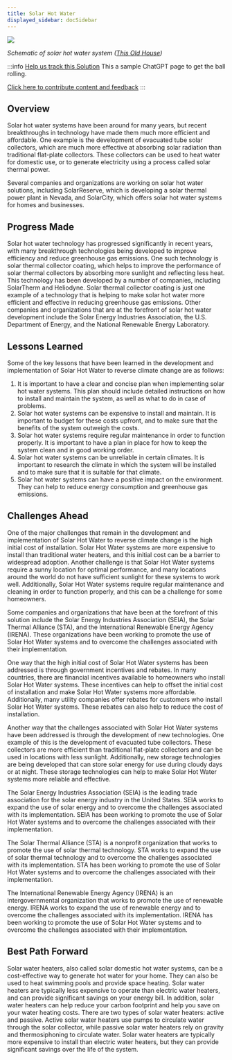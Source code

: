 ```yaml
---
title: Solar Hot Water
displayed_sidebar: docSidebar
---
```

![](/../static/img/solar-hot-water.webp)

*Schematic of solar hot water system ([This Old House](https://www.thisoldhouse.com/green-home/21014968/solar-hot-water))*

:::info [Help us track this Solution](contribute)
This a sample ChatGPT page to get the ball rolling.

[Click here to contribute content and feedback](contribute)
:::

## Overview

Solar hot water systems have been around for many years, but recent breakthroughs in technology have made them much more efficient and affordable. One example is the development of evacuated tube solar collectors, which are much more effective at absorbing solar radiation than traditional flat-plate collectors. These collectors can be used to heat water for domestic use, or to generate electricity using a process called solar thermal power.

Several companies and organizations are working on solar hot water solutions, including SolarReserve, which is developing a solar thermal power plant in Nevada, and SolarCity, which offers solar hot water systems for homes and businesses.

## Progress Made

Solar hot water technology has progressed significantly in recent years, with many breakthrough technologies being developed to improve efficiency and reduce greenhouse gas emissions. One such technology is solar thermal collector coating, which helps to improve the performance of solar thermal collectors by absorbing more sunlight and reflecting less heat. This technology has been developed by a number of companies, including SolarTherm and Heliodyne. Solar thermal collector coating is just one example of a technology that is helping to make solar hot water more efficient and effective in reducing greenhouse gas emissions. Other companies and organizations that are at the forefront of solar hot water development include the Solar Energy Industries Association, the U.S. Department of Energy, and the National Renewable Energy Laboratory.

## Lessons Learned

Some of the key lessons that have been learned in the development and implementation of Solar Hot Water to reverse climate change are as follows: 

1. It is important to have a clear and concise plan when implementing solar hot water systems. This plan should include detailed instructions on how to install and maintain the system, as well as what to do in case of problems.
2. Solar hot water systems can be expensive to install and maintain. It is important to budget for these costs upfront, and to make sure that the benefits of the system outweigh the costs.
3. Solar hot water systems require regular maintenance in order to function properly. It is important to have a plan in place for how to keep the system clean and in good working order.
4. Solar hot water systems can be unreliable in certain climates. It is important to research the climate in which the system will be installed and to make sure that it is suitable for that climate.
5. Solar hot water systems can have a positive impact on the environment. They can help to reduce energy consumption and greenhouse gas emissions.

## Challenges Ahead

One of the major challenges that remain in the development and implementation of Solar Hot Water to reverse climate change is the high initial cost of installation. Solar Hot Water systems are more expensive to install than traditional water heaters, and this initial cost can be a barrier to widespread adoption. Another challenge is that Solar Hot Water systems require a sunny location for optimal performance, and many locations around the world do not have sufficient sunlight for these systems to work well. Additionally, Solar Hot Water systems require regular maintenance and cleaning in order to function properly, and this can be a challenge for some homeowners.

Some companies and organizations that have been at the forefront of this solution include the Solar Energy Industries Association (SEIA), the Solar Thermal Alliance (STA), and the International Renewable Energy Agency (IRENA). These organizations have been working to promote the use of Solar Hot Water systems and to overcome the challenges associated with their implementation.

One way that the high initial cost of Solar Hot Water systems has been addressed is through government incentives and rebates. In many countries, there are financial incentives available to homeowners who install Solar Hot Water systems. These incentives can help to offset the initial cost of installation and make Solar Hot Water systems more affordable. Additionally, many utility companies offer rebates for customers who install Solar Hot Water systems. These rebates can also help to reduce the cost of installation.

Another way that the challenges associated with Solar Hot Water systems have been addressed is through the development of new technologies. One example of this is the development of evacuated tube collectors. These collectors are more efficient than traditional flat-plate collectors and can be used in locations with less sunlight. Additionally, new storage technologies are being developed that can store solar energy for use during cloudy days or at night. These storage technologies can help to make Solar Hot Water systems more reliable and effective.

The Solar Energy Industries Association (SEIA) is the leading trade association for the solar energy industry in the United States. SEIA works to expand the use of solar energy and to overcome the challenges associated with its implementation. SEIA has been working to promote the use of Solar Hot Water systems and to overcome the challenges associated with their implementation.

The Solar Thermal Alliance (STA) is a nonprofit organization that works to promote the use of solar thermal technology. STA works to expand the use of solar thermal technology and to overcome the challenges associated with its implementation. STA has been working to promote the use of Solar Hot Water systems and to overcome the challenges associated with their implementation.

The International Renewable Energy Agency (IRENA) is an intergovernmental organization that works to promote the use of renewable energy. IRENA works to expand the use of renewable energy and to overcome the challenges associated with its implementation. IRENA has been working to promote the use of Solar Hot Water systems and to overcome the challenges associated with their implementation.

## Best Path Forward

Solar water heaters, also called solar domestic hot water systems, can be a cost-effective way to generate hot water for your home. They can also be used to heat swimming pools and provide space heating. Solar water heaters are typically less expensive to operate than electric water heaters, and can provide significant savings on your energy bill. In addition, solar water heaters can help reduce your carbon footprint and help you save on your water heating costs. There are two types of solar water heaters: active and passive. Active solar water heaters use pumps to circulate water through the solar collector, while passive solar water heaters rely on gravity and thermosiphoning to circulate water. Solar water heaters are typically more expensive to install than electric water heaters, but they can provide significant savings over the life of the system.